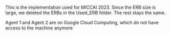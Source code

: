 This is the implementation used for MICCAI 2023. Since the ERB size is large, we deleted the ERBs in the Used_ERB folder. The rest stays the same.

Agent 1 and Agent 2 are on Google Cloud Computing, which do not have access to the machine anymore
